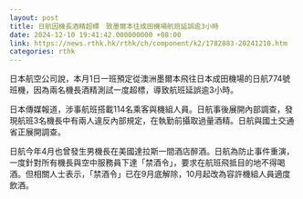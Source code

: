 ```yaml
---
layout: post
title: 日航因機長酒精超標　致墨爾本往成田機場航班延誤逾3小時
date: 2024-12-10 19:41:42.000000000 +08:00
link: https://news.rthk.hk/rthk/ch/component/k2/1782883-20241210.htm
categories: rthk
---
```


日本航空公司說，本月1日一班預定從澳洲墨爾本飛往日本成田機場的日航774號班機，因為兩名機長酒精測試一度超標，導致航班延誤逾3小時。

日本傳媒報道，涉事航班搭載114名乘客與機組人員。日航事後展開內部調查，發現航班3名機長中有兩人違反內部規定，在執勤前攝取過量酒精。日航與國土交通省正展開調查。

日航今年4月也曾發生男機長在美國達拉斯一間酒店醉酒。日航為防止事件重演，一度針對所有機長與空中服務員下達「禁酒令」，要求在航班飛抵目的地不得喝酒。但相關人士表示，「禁酒令」已在9月底解除，10月起改為容許機組人員適度飲酒。
